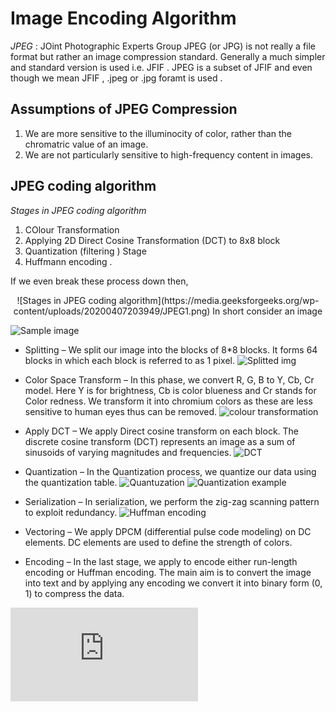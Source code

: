 # Image Encoding Algorithm
			
*JPEG* : JOint Photographic Experts Group 
JPEG (or JPG) is not really a file format but rather an image compression standard. 
Generally a much simpler and standard version is used i.e. JFIF . JPEG is a subset of JFIF and even though we mean JFIF , .jpeg or .jpg foramt is used .

## Assumptions of JPEG Compression

1. We are more sensitive to the illuminocity of color, rather than the chromatric value of an image.	
2. We are not particularly sensitive to high-frequency content in images.	

## JPEG coding algorithm 

*Stages in JPEG coding algorithm*
1. COlour Transformation 
2. Applying 2D Direct Cosine Transformation (DCT) to 8x8 block 
3. Quantization (filtering ) Stage 
4. Huffmann encoding .

If we even break these process down then,
<p align="center">![Stages in JPEG coding algorithm](https://media.geeksforgeeks.org/wp-content/uploads/20200407203949/JPEG1.png)
In short consider an image 




![Sample image](https://github.com/hrsshhhh/image-processing-fpga/blob/master/Hardik/imgs/Original-img.png)





- Splitting – 
    We split our image into the blocks of 8*8 blocks. It forms 64 blocks in which each block is referred to as 1 pixel.
    ![Splitted img](https://github.com/hrsshhhh/image-processing-fpga/blob/master/Hardik/imgs/After-splitting.png) 

     
- Color Space Transform – 
    In this phase, we convert R, G, B to Y, Cb, Cr model. Here Y is for brightness, Cb is color blueness and Cr stands for Color redness. We transform it into chromium colors as these are less sensitive to human eyes thus can be removed. 
    ![colour transformation](https://github.com/hrsshhhh/image-processing-fpga/blob/master/Hardik/imgs/Colour-conversion.png)
     
- Apply DCT – 
    We apply Direct cosine transform on each block. The discrete cosine transform (DCT) represents an image as a sum of sinusoids of varying magnitudes and frequencies. 
	![DCT]()
     
- Quantization – 
    In the Quantization process, we quantize our data using the quantization table. 
	![Quantuzation]()
	![Quantization example]()
	![]()
     
-  Serialization – 
    In serialization, we perform the zig-zag scanning pattern to exploit redundancy. 
	![Huffman encoding]()
     
-  Vectoring – 
    We apply DPCM (differential pulse code modeling) on DC elements. DC elements are used to define the strength of colors. 

     
-  Encoding – 
    In the last stage, we apply to encode either run-length encoding or Huffman encoding. The main aim is to convert the image into text and by applying any encoding we convert it into binary form (0, 1) to compress the data. 



![Example](https://followtutorials.com/2014/02/discrete-cosine-transform-and-jpeg-compression-image-processing.html)
   


